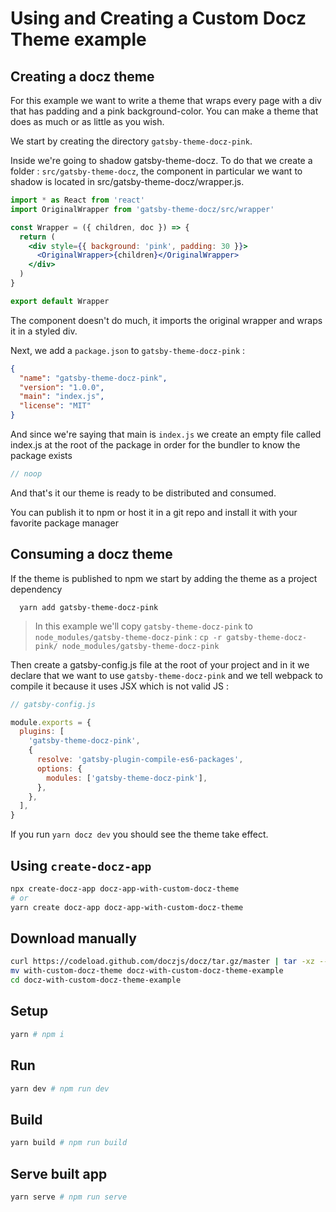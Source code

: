 # Using and Creating a Custom Docz Theme example

## Creating a docz theme

For this example we want to write a theme that wraps every page with a div that has padding and a pink background-color. You can make a theme that does as much or as little as you wish.

We start by creating the directory `gatsby-theme-docz-pink`.

Inside we're going to shadow gatsby-theme-docz. To do that we create a folder : `src/gatsby-theme-docz`, the component in particular we want to shadow is located in src/gatsby-theme-docz/wrapper.js.

```jsx
import * as React from 'react'
import OriginalWrapper from 'gatsby-theme-docz/src/wrapper'

const Wrapper = ({ children, doc }) => {
  return (
    <div style={{ background: 'pink', padding: 30 }}>
      <OriginalWrapper>{children}</OriginalWrapper>
    </div>
  )
}

export default Wrapper
```

The component doesn't do much, it imports the original wrapper and wraps it in a styled div.

Next, we add a `package.json` to `gatsby-theme-docz-pink` :

```json
{
  "name": "gatsby-theme-docz-pink",
  "version": "1.0.0",
  "main": "index.js",
  "license": "MIT"
}
```

And since we're saying that main is `index.js` we create an empty file called index.js at the root of the package in order for the bundler to know the package exists

```js
// noop
```

And that's it our theme is ready to be distributed and consumed.

You can publish it to npm or host it in a git repo and install it with your favorite package manager

## Consuming a docz theme

If the theme is published to npm we start by adding the theme as a project dependency

```
  yarn add gatsby-theme-docz-pink
```

> In this example we'll copy `gatsby-theme-docz-pink` to `node_modules/gatsby-theme-docz-pink` : `cp -r gatsby-theme-docz-pink/ node_modules/gatsby-theme-docz-pink`

Then create a gatsby-config.js file at the root of your project and in it we declare that we want to use `gatsby-theme-docz-pink` and we tell webpack to compile it because it uses JSX which is not valid JS :

```js
// gatsby-config.js

module.exports = {
  plugins: [
    'gatsby-theme-docz-pink',
    {
      resolve: 'gatsby-plugin-compile-es6-packages',
      options: {
        modules: ['gatsby-theme-docz-pink'],
      },
    },
  ],
}
```

If you run `yarn docz dev` you should see the theme take effect.

## Using `create-docz-app`

```sh
npx create-docz-app docz-app-with-custom-docz-theme
# or
yarn create docz-app docz-app-with-custom-docz-theme
```

## Download manually

```sh
curl https://codeload.github.com/doczjs/docz/tar.gz/master | tar -xz --strip=2 docz-master/examples/with-custom-docz-theme
mv with-custom-docz-theme docz-with-custom-docz-theme-example
cd docz-with-custom-docz-theme-example
```

## Setup

```sh
yarn # npm i
```

## Run

```sh
yarn dev # npm run dev
```

## Build

```sh
yarn build # npm run build
```

## Serve built app

```sh
yarn serve # npm run serve
```
